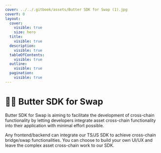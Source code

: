 ```yaml
---
cover: ../../.gitbook/assets/Butter SDK for Swap (1).jpg
coverY: 0
layout:
  cover:
    visible: true
    size: hero
  title:
    visible: true
  description:
    visible: true
  tableOfContents:
    visible: true
  outline:
    visible: true
  pagination:
    visible: true
---
```


# 👨‍💻 Butter SDK for Swap

Butter SDK for Swap is aiming to facilitate the development of cross-chain functionality by letting developers integrate asset cross-chain functionality into their application with minimal effort possible.

Any frontend/backend can integrate our TS/JS SDK to achieve cross-chain bridge/swap functionalities. You can choose to build your own UI/UX and leave the complex asset cross-chain work to our SDK.

